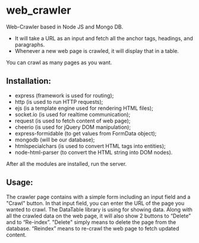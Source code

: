 # web_crawler

Web-Crawler based in Node JS and Mongo DB.

- It will take a URL as an input and fetch all the anchor tags, headings, and paragraphs.
- Whenever a new web page is crawled, it will display that in a table.

You can crawl as many pages as you want.

## Installation:

- express (framework is used for routing);
- http (is used to run HTTP requests);
- ejs (is a template engine used for rendering HTML files);
- socket.io (is used for realtime communication);
- request (is used to fetch content of web page);
- cheerio (is used for jQuery DOM manipulation);
- express-formidable (to get values from FormData object);
- mongodb (will be our database);
- htmlspecialchars (is used to convert HTML tags into entities);
- node-html-parser (to convert the HTML string into DOM nodes).

After all the modules are installed, run the server.

## Usage:

The crawler page contains with a simple form including an input field and a "Crawl" button. In that input field, you can enter the URL of the page you wanted to crawl.
The DataTable library is using for showing data.
Along with all the crawled data on the web page, it will also show 2 buttons to “Delete” and to “Re-index”. "Delete" simply means to delete the page from the database. “Reindex” means to re-crawl the web page to fetch updated content.
